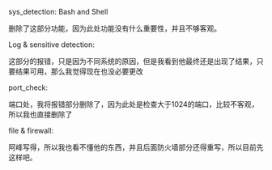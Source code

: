 sys_detection: Bash and Shell

删除了这部分功能，因为此处功能没有什么重要性，并且不够客观。

Log & sensitive detection:

这部分的报错，只是因为不同系统的原因，但是我看到他最终还是出现了结果，只要结果可用，那么我觉得现在也没必要更改

port_check:

端口处，我将报错部分删除了，因为此处是检查大于1024的端口，比较不客观，所以我也直接删除了

file & firewall:

阿峰写得，所以我也看不懂他的东西，并且后面防火墙部分还得重写，所以目前先这样吧。
